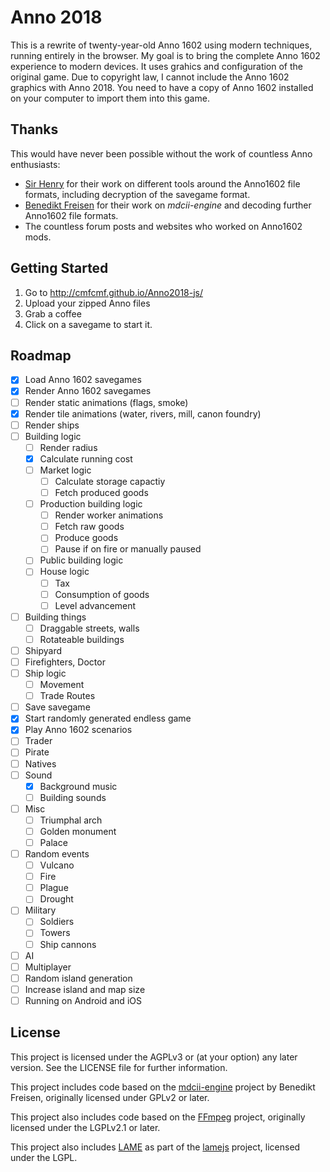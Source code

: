 # Anno 2018

This is a rewrite of twenty-year-old Anno 1602 using modern techniques, running
entirely in the browser.
My goal is to bring the complete Anno 1602 experience to modern devices.
It uses grahics and configuration of the original game. Due to copyright law,
I cannot include the Anno 1602 graphics with Anno 2018. You need to have a copy of
Anno 1602 installed on your computer to import them into this game.

## Thanks

This would have never been possible without the work of countless Anno enthusiasts:
- [Sir Henry](https://github.com/wzurborg) for their work on different tools around
  the Anno1602 file formats, including decryption of the savegame format.
- [Benedikt Freisen](https://github.com/roybaer) for their work on _mdcii-engine_
  and decoding further Anno1602 file formats.
- The countless forum posts and websites who worked on Anno1602 mods.

## Getting Started

1. Go to http://cmfcmf.github.io/Anno2018-js/
2. Upload your zipped Anno files
3. Grab a coffee
4. Click on a savegame to start it.

## Roadmap

- [x] Load Anno 1602 savegames
- [x] Render Anno 1602 savegames
- [ ] Render static animations (flags, smoke)
- [x] Render tile animations (water, rivers, mill, canon foundry)
- [ ] Render ships
- [ ] Building logic
  - [ ] Render radius
  - [x] Calculate running cost
  - [ ] Market logic
    - [ ] Calculate storage capactiy
    - [ ] Fetch produced goods
  - [ ] Production building logic
    - [ ] Render worker animations
    - [ ] Fetch raw goods
    - [ ] Produce goods
    - [ ] Pause if on fire or manually paused
  - [ ] Public building logic
  - [ ] House logic
    - [ ] Tax
    - [ ] Consumption of goods
    - [ ] Level advancement
- [ ] Building things
  - [ ] Draggable streets, walls
  - [ ] Rotateable buildings
- [ ] Shipyard
- [ ] Firefighters, Doctor
- [ ] Ship logic
  - [ ] Movement
  - [ ] Trade Routes
- [ ] Save savegame
- [x] Start randomly generated endless game
- [x] Play Anno 1602 scenarios
- [ ] Trader
- [ ] Pirate
- [ ] Natives
- [ ] Sound
  - [x] Background music
  - [ ] Building sounds
- [ ] Misc
  - [ ] Triumphal arch
  - [ ] Golden monument
  - [ ] Palace
- [ ] Random events
  - [ ] Vulcano
  - [ ] Fire
  - [ ] Plague
  - [ ] Drought
- [ ] Military
  - [ ] Soldiers
  - [ ] Towers
  - [ ] Ship cannons
- [ ] AI
- [ ] Multiplayer
- [ ] Random island generation
- [ ] Increase island and map size
- [ ] Running on Android and iOS

## License

This project is licensed under the AGPLv3 or (at your option) any later version.
See the LICENSE file for further information.

This project includes code based on the [mdcii-engine](https://github.com/roybaer/mdcii-engine) project
by Benedikt Freisen, originally licensed under GPLv2 or later.

This project also includes code based on the [FFmpeg](https://github.com/FFmpeg/FFmpeg) project,
originally licensed under the LGPLv2.1 or later.

This project also includes [LAME](http://lame.sourceforge.net/) as part of the
[lamejs](https://github.com/zhuker/lamejs) project, licensed under the LGPL.
